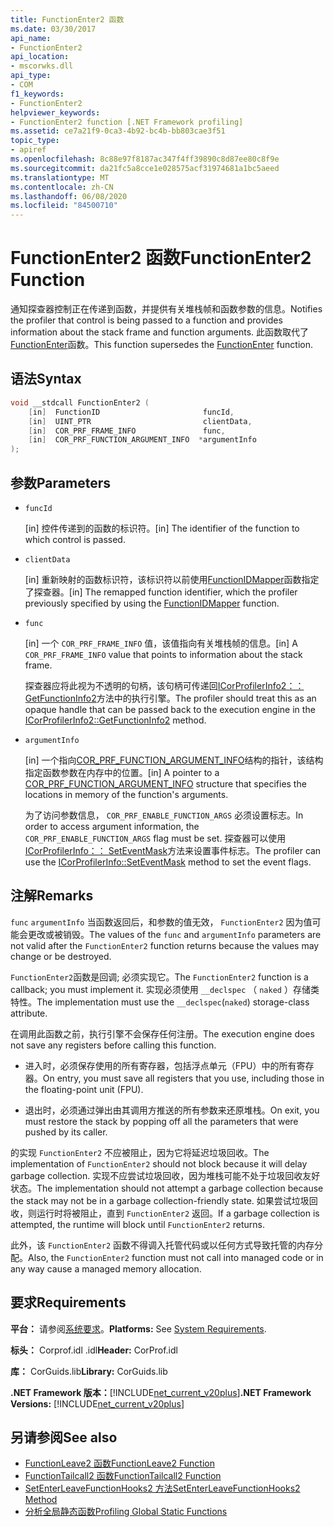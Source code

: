 ```yaml
---
title: FunctionEnter2 函数
ms.date: 03/30/2017
api_name:
- FunctionEnter2
api_location:
- mscorwks.dll
api_type:
- COM
f1_keywords:
- FunctionEnter2
helpviewer_keywords:
- FunctionEnter2 function [.NET Framework profiling]
ms.assetid: ce7a21f9-0ca3-4b92-bc4b-bb803cae3f51
topic_type:
- apiref
ms.openlocfilehash: 8c88e97f8187ac347f4ff39890c8d87ee80c8f9e
ms.sourcegitcommit: da21fc5a8cce1e028575acf31974681a1bc5aeed
ms.translationtype: MT
ms.contentlocale: zh-CN
ms.lasthandoff: 06/08/2020
ms.locfileid: "84500710"
---
```

# <a name="functionenter2-function"></a><span data-ttu-id="bdd77-102">FunctionEnter2 函数</span><span class="sxs-lookup"><span data-stu-id="bdd77-102">FunctionEnter2 Function</span></span>
<span data-ttu-id="bdd77-103">通知探查器控制正在传递到函数，并提供有关堆栈帧和函数参数的信息。</span><span class="sxs-lookup"><span data-stu-id="bdd77-103">Notifies the profiler that control is being passed to a function and provides information about the stack frame and function arguments.</span></span> <span data-ttu-id="bdd77-104">此函数取代了[FunctionEnter](functionenter-function.md)函数。</span><span class="sxs-lookup"><span data-stu-id="bdd77-104">This function supersedes the [FunctionEnter](functionenter-function.md) function.</span></span>  
  
## <a name="syntax"></a><span data-ttu-id="bdd77-105">语法</span><span class="sxs-lookup"><span data-stu-id="bdd77-105">Syntax</span></span>  
  
```cpp  
void __stdcall FunctionEnter2 (  
    [in]  FunctionID                       funcId,
    [in]  UINT_PTR                         clientData,
    [in]  COR_PRF_FRAME_INFO               func,
    [in]  COR_PRF_FUNCTION_ARGUMENT_INFO  *argumentInfo  
);  
```  
  
## <a name="parameters"></a><span data-ttu-id="bdd77-106">参数</span><span class="sxs-lookup"><span data-stu-id="bdd77-106">Parameters</span></span>

- `funcId`

  <span data-ttu-id="bdd77-107">\[in] 控件传递到的函数的标识符。</span><span class="sxs-lookup"><span data-stu-id="bdd77-107">\[in] The identifier of the function to which control is passed.</span></span>

- `clientData`

  <span data-ttu-id="bdd77-108">\[in] 重新映射的函数标识符，该标识符以前使用[FunctionIDMapper](functionidmapper-function.md)函数指定了探查器。</span><span class="sxs-lookup"><span data-stu-id="bdd77-108">\[in] The remapped function identifier, which the profiler previously specified by using the [FunctionIDMapper](functionidmapper-function.md) function.</span></span>
  
- `func`

  <span data-ttu-id="bdd77-109">\[in] 一个 `COR_PRF_FRAME_INFO` 值，该值指向有关堆栈帧的信息。</span><span class="sxs-lookup"><span data-stu-id="bdd77-109">\[in] A `COR_PRF_FRAME_INFO` value that points to information about the stack frame.</span></span>
  
  <span data-ttu-id="bdd77-110">探查器应将此视为不透明的句柄，该句柄可传递回[ICorProfilerInfo2：： GetFunctionInfo2](icorprofilerinfo2-getfunctioninfo2-method.md)方法中的执行引擎。</span><span class="sxs-lookup"><span data-stu-id="bdd77-110">The profiler should treat this as an opaque handle that can be passed back to the execution engine in the [ICorProfilerInfo2::GetFunctionInfo2](icorprofilerinfo2-getfunctioninfo2-method.md) method.</span></span>  
  
- `argumentInfo`

  <span data-ttu-id="bdd77-111">\[in] 一个指向[COR_PRF_FUNCTION_ARGUMENT_INFO](cor-prf-function-argument-info-structure.md)结构的指针，该结构指定函数参数在内存中的位置。</span><span class="sxs-lookup"><span data-stu-id="bdd77-111">\[in] A pointer to a [COR_PRF_FUNCTION_ARGUMENT_INFO](cor-prf-function-argument-info-structure.md) structure that specifies the locations in memory of the function's arguments.</span></span>

  <span data-ttu-id="bdd77-112">为了访问参数信息， `COR_PRF_ENABLE_FUNCTION_ARGS` 必须设置标志。</span><span class="sxs-lookup"><span data-stu-id="bdd77-112">In order to access argument information, the `COR_PRF_ENABLE_FUNCTION_ARGS` flag must be set.</span></span> <span data-ttu-id="bdd77-113">探查器可以使用[ICorProfilerInfo：： SetEventMask](icorprofilerinfo-seteventmask-method.md)方法来设置事件标志。</span><span class="sxs-lookup"><span data-stu-id="bdd77-113">The profiler can use the [ICorProfilerInfo::SetEventMask](icorprofilerinfo-seteventmask-method.md) method to set the event flags.</span></span>

## <a name="remarks"></a><span data-ttu-id="bdd77-114">注解</span><span class="sxs-lookup"><span data-stu-id="bdd77-114">Remarks</span></span>  
 <span data-ttu-id="bdd77-115">`func` `argumentInfo` 当函数返回后，和参数的值无效， `FunctionEnter2` 因为值可能会更改或被销毁。</span><span class="sxs-lookup"><span data-stu-id="bdd77-115">The values of the `func` and `argumentInfo` parameters are not valid after the `FunctionEnter2` function returns because the values may change or be destroyed.</span></span>  
  
 <span data-ttu-id="bdd77-116">`FunctionEnter2`函数是回调; 必须实现它。</span><span class="sxs-lookup"><span data-stu-id="bdd77-116">The `FunctionEnter2` function is a callback; you must implement it.</span></span> <span data-ttu-id="bdd77-117">实现必须使用 `__declspec` （ `naked` ）存储类特性。</span><span class="sxs-lookup"><span data-stu-id="bdd77-117">The implementation must use the `__declspec`(`naked`) storage-class attribute.</span></span>  
  
 <span data-ttu-id="bdd77-118">在调用此函数之前，执行引擎不会保存任何注册。</span><span class="sxs-lookup"><span data-stu-id="bdd77-118">The execution engine does not save any registers before calling this function.</span></span>  
  
- <span data-ttu-id="bdd77-119">进入时，必须保存使用的所有寄存器，包括浮点单元（FPU）中的所有寄存器。</span><span class="sxs-lookup"><span data-stu-id="bdd77-119">On entry, you must save all registers that you use, including those in the floating-point unit (FPU).</span></span>  
  
- <span data-ttu-id="bdd77-120">退出时，必须通过弹出由其调用方推送的所有参数来还原堆栈。</span><span class="sxs-lookup"><span data-stu-id="bdd77-120">On exit, you must restore the stack by popping off all the parameters that were pushed by its caller.</span></span>  
  
 <span data-ttu-id="bdd77-121">的实现 `FunctionEnter2` 不应被阻止，因为它将延迟垃圾回收。</span><span class="sxs-lookup"><span data-stu-id="bdd77-121">The implementation of `FunctionEnter2` should not block because it will delay garbage collection.</span></span> <span data-ttu-id="bdd77-122">实现不应尝试垃圾回收，因为堆栈可能不处于垃圾回收友好状态。</span><span class="sxs-lookup"><span data-stu-id="bdd77-122">The implementation should not attempt a garbage collection because the stack may not be in a garbage collection-friendly state.</span></span> <span data-ttu-id="bdd77-123">如果尝试垃圾回收，则运行时将被阻止，直到 `FunctionEnter2` 返回。</span><span class="sxs-lookup"><span data-stu-id="bdd77-123">If a garbage collection is attempted, the runtime will block until `FunctionEnter2` returns.</span></span>  
  
 <span data-ttu-id="bdd77-124">此外，该 `FunctionEnter2` 函数不得调入托管代码或以任何方式导致托管的内存分配。</span><span class="sxs-lookup"><span data-stu-id="bdd77-124">Also, the `FunctionEnter2` function must not call into managed code or in any way cause a managed memory allocation.</span></span>  
  
## <a name="requirements"></a><span data-ttu-id="bdd77-125">要求</span><span class="sxs-lookup"><span data-stu-id="bdd77-125">Requirements</span></span>  
 <span data-ttu-id="bdd77-126">**平台：** 请参阅[系统要求](../../get-started/system-requirements.md)。</span><span class="sxs-lookup"><span data-stu-id="bdd77-126">**Platforms:** See [System Requirements](../../get-started/system-requirements.md).</span></span>  
  
 <span data-ttu-id="bdd77-127">**标头：** Corprof.idl .idl</span><span class="sxs-lookup"><span data-stu-id="bdd77-127">**Header:** CorProf.idl</span></span>  
  
 <span data-ttu-id="bdd77-128">**库：** CorGuids.lib</span><span class="sxs-lookup"><span data-stu-id="bdd77-128">**Library:** CorGuids.lib</span></span>  
  
 <span data-ttu-id="bdd77-129">**.NET Framework 版本：**[!INCLUDE[net_current_v20plus](../../../../includes/net-current-v20plus-md.md)]</span><span class="sxs-lookup"><span data-stu-id="bdd77-129">**.NET Framework Versions:** [!INCLUDE[net_current_v20plus](../../../../includes/net-current-v20plus-md.md)]</span></span>  
  
## <a name="see-also"></a><span data-ttu-id="bdd77-130">另请参阅</span><span class="sxs-lookup"><span data-stu-id="bdd77-130">See also</span></span>

- [<span data-ttu-id="bdd77-131">FunctionLeave2 函数</span><span class="sxs-lookup"><span data-stu-id="bdd77-131">FunctionLeave2 Function</span></span>](functionleave2-function.md)
- [<span data-ttu-id="bdd77-132">FunctionTailcall2 函数</span><span class="sxs-lookup"><span data-stu-id="bdd77-132">FunctionTailcall2 Function</span></span>](functiontailcall2-function.md)
- [<span data-ttu-id="bdd77-133">SetEnterLeaveFunctionHooks2 方法</span><span class="sxs-lookup"><span data-stu-id="bdd77-133">SetEnterLeaveFunctionHooks2 Method</span></span>](icorprofilerinfo2-setenterleavefunctionhooks2-method.md)
- [<span data-ttu-id="bdd77-134">分析全局静态函数</span><span class="sxs-lookup"><span data-stu-id="bdd77-134">Profiling Global Static Functions</span></span>](profiling-global-static-functions.md)
